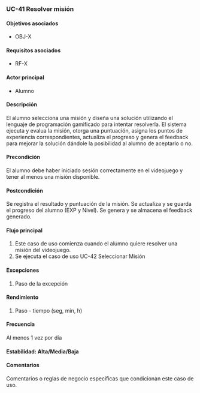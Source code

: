 ### UC-41 Resolver misión

#### Objetivos asociados

- OBJ-X

#### Requisitos asociados

- RF-X

#### Actor principal

- Alumno

#### Descripción

El alumno selecciona una misión y diseña una solución utilizando el lenguaje de programación gamificado para intentar resolverla. El sistema ejecuta y evalua la misión, otorga una puntuación, asigna los puntos de experiencia correspondientes, actualiza el progreso y genera el feedback para mejorar la solución dándole la posibilidad al alumno de aceptarlo o no.

#### Precondición

El alumno debe haber iniciado sesión correctamente en el videojuego y tener al menos una misión disponible.

#### Postcondición

Se registra el resultado y puntuación de la misión. Se actualiza y se guarda el progreso del alumno (EXP y Nivel). Se genera y se almacena el feedback generado.

#### Flujo principal

1. Este caso de uso comienza cuando el alumno quiere resolver una misión del videojuego.
2. Se ejecuta el caso de uso UC-42 Seleccionar Misión

#### Excepciones

1. Paso de la excepción

#### Rendimiento

1. Paso - tiempo (seg, min, h)

#### Frecuencia

Al menos 1 vez por día

#### Estabilidad: Alta/Media/Baja

#### Comentarios
Comentarios o reglas de negocio específicas que condicionan este caso de uso.
